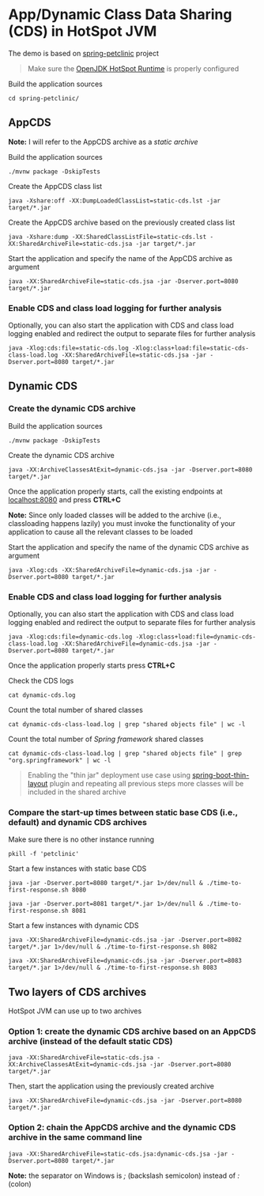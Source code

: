 # App/Dynamic Class Data Sharing (CDS) in HotSpot JVM

The demo is based on [spring-petclinic](https://github.com/spring-projects/spring-petclinic) project

>Make sure the [OpenJDK HotSpot Runtime](https://jdk.java.net/17/) is properly configured

Build the application sources

```
cd spring-petclinic/
```

## AppCDS

**Note:** I will refer to the AppCDS archive as a _static archive_

Build the application sources

```
./mvnw package -DskipTests
```

Create the AppCDS class list

```
java -Xshare:off -XX:DumpLoadedClassList=static-cds.lst -jar target/*.jar
```

Create the AppCDS archive based on the previously created class list

```
java -Xshare:dump -XX:SharedClassListFile=static-cds.lst -XX:SharedArchiveFile=static-cds.jsa -jar target/*.jar
```

Start the application and specify the name of the AppCDS archive as argument

```
java -XX:SharedArchiveFile=static-cds.jsa -jar -Dserver.port=8080 target/*.jar
```

### Enable CDS and class load logging for further analysis

Optionally, you can also start the application with CDS and class load logging enabled and redirect the output to separate files for further analysis

```
java -Xlog:cds:file=static-cds.log -Xlog:class+load:file=static-cds-class-load.log -XX:SharedArchiveFile=static-cds.jsa -jar -Dserver.port=8080 target/*.jar
```

## Dynamic CDS

### Create the dynamic CDS archive

Build the application sources

```
./mvnw package -DskipTests
```

Create the dynamic CDS archive

```
java -XX:ArchiveClassesAtExit=dynamic-cds.jsa -jar -Dserver.port=8080 target/*.jar
```

Once the application properly starts, call the existing endpoints at [localhost:8080](http://localhost:8080/) and press **CTRL+C**

**Note:** Since only loaded classes will be added to the archive (i.e., classloading happens lazily) you must invoke the functionality of your application to cause all the relevant classes to be loaded

Start the application and specify the name of the dynamic CDS archive as argument

```
java -Xlog:cds -XX:SharedArchiveFile=dynamic-cds.jsa -jar -Dserver.port=8080 target/*.jar
```

### Enable CDS and class load logging for further analysis

Optionally, you can also start the application with CDS and class load logging enabled and redirect the output to separate files for further analysis

```
java -Xlog:cds:file=dynamic-cds.log -Xlog:class+load:file=dynamic-cds-class-load.log -XX:SharedArchiveFile=dynamic-cds.jsa -jar -Dserver.port=8080 target/*.jar
```

Once the application properly starts press **CTRL+C**

Check the CDS logs

```
cat dynamic-cds.log
```

Count the total number of shared classes

```
cat dynamic-cds-class-load.log | grep "shared objects file" | wc -l
```

Count the total number of *Spring framework* shared classes

```
cat dynamic-cds-class-load.log | grep "shared objects file" | grep "org.springframework" | wc -l
```

>Enabling the "thin jar" deployment use case using [spring-boot-thin-layout](https://github.com/spring-projects-experimental/spring-boot-thin-launcher) plugin and repeating all previous steps more classes will be included in the shared archive

### Compare the start-up times between static base CDS (i.e., default) and dynamic CDS archives

Make sure there is no other instance running

```
pkill -f 'petclinic'
```

Start a few instances with static base CDS

```
java -jar -Dserver.port=8080 target/*.jar 1>/dev/null & ./time-to-first-response.sh 8080
```
```
java -jar -Dserver.port=8081 target/*.jar 1>/dev/null & ./time-to-first-response.sh 8081
```

Start a few instances with dynamic CDS

```
java -XX:SharedArchiveFile=dynamic-cds.jsa -jar -Dserver.port=8082 target/*.jar 1>/dev/null & ./time-to-first-response.sh 8082
```

```
java -XX:SharedArchiveFile=dynamic-cds.jsa -jar -Dserver.port=8083 target/*.jar 1>/dev/null & ./time-to-first-response.sh 8083
```

## Two layers of CDS archives

HotSpot JVM can use up to two archives

### Option 1: create the dynamic CDS archive based on an AppCDS archive (instead of the default static CDS)

```
java -XX:SharedArchiveFile=static-cds.jsa -XX:ArchiveClassesAtExit=dynamic-cds.jsa -jar -Dserver.port=8080 target/*.jar
```

Then, start the application using the previously created archive

```
java -XX:SharedArchiveFile=dynamic-cds.jsa -jar -Dserver.port=8080 target/*.jar
```

### Option 2: chain the AppCDS archive and the dynamic CDS archive in the same command line

```
java -XX:SharedArchiveFile=static-cds.jsa:dynamic-cds.jsa -jar -Dserver.port=8080 target/*.jar
```

**Note:** the separator on Windows is _\;_ (backslash semicolon) instead of _:_ (colon)
